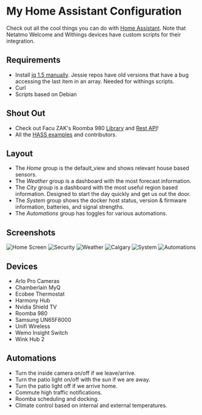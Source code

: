 # My Home Assistant Configuration
Check out all the cool things you can do with [Home Assistant](https://home-assistant.io/). Note that Netatmo Welcome and Withings devices have custom scripts for their integration.

## Requirements
- Install [jq 1.5 manually](https://stedolan.github.io/jq/download/). Jessie repos have old versions that have a bug accessing the last item in an array. Needed for withings scripts.
- Curl
- Scripts based on Debian

## Shout Out
- Check out Facu ZAK's Roomba 980 [Library](https://github.com/koalazak/dorita980) and [Rest API](https://github.com/koalazak/rest980)!
- All the [HASS examples](https://home-assistant.io/cookbook/) and contributors.

## Layout
- The *Home* group is the default_view and shows relevant house based sensors.
- The *Weather* group is a dashboard with the most forecast information.
- The *City* group is a dashboard with the most useful region based information. Designed to start the day quickly and get us out the door.
- The *System* group shows the docker host status, version & firmware information, batteries, and signal strengths.
- The *Automations* group has toggles for various automations.

## Screenshots
![Home Screen](https://www.dropbox.com/s/xlvqcir6aca3zv0/home.png?raw=1)
![Security](https://www.dropbox.com/s/uh25niflfb2dcgt/security.PNG?raw=1)
![Weather](https://www.dropbox.com/s/y0ywfv9fs6z5m6j/weather.PNG?raw=1)
![Calgary](https://www.dropbox.com/s/ng2ejh96jn8g52k/calgary.PNG?raw=1)
![System](https://www.dropbox.com/s/qx3ibaoaw93pvze/debug.PNG?raw=1)
![Automations](https://www.dropbox.com/s/ks0phkdk0q33xdx/automation.PNG?raw=1)

## Devices
- Arlo Pro Cameras
- Chamberlain MyQ
- Ecobee Thermostat
- Harmony Hub
- Nvidia Shield TV
- Roomba 980
- Samsung UN65F8000
- Unifi Wireless
- Wemo Insight Switch
- Wink Hub 2

## Automations
- Turn the inside camera on/off if we leave/arrive.
- Turn the patio light on/off with the sun if we are away.
- Turn the patio light off if we arrive home.
- Commute high traffic notifications.
- Roomba scheduling and docking.
- Climate control based on internal and external temperatures.
